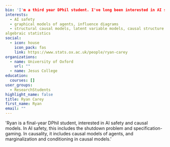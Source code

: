 ```yaml
---
bio: 'I'm a third year DPhil student. I've long been interested in AI safety problems like specification-gaming, obedience, and user-manipulation. Increasingly, I've noticed that causal models can be useful for modelling these problems, and are interesting in their own right. I collaborate with the [https://causalincentives.com/](Causal Incentives Working Group) and have previously worked at the Future of Humanity Institute, and at DeepMind.'
interests:
  - AI safety
  - graphical models of agents, influence diagrams
  - structural causal models, latent variable models, causal structure learning
algebraic statistics
social:
  - icon: house
    icon_pack: fas
    link: https://www.stats.ox.ac.uk/people/ryan-carey
organizations:
  - name: University of Oxford
    url: ""
  - name: Jesus College
education:
  courses: []
user_groups:
  - ResearchStudents
highlight_name: false
title: Ryan Carey
first_name: Ryan
email: ""
---
```

'Ryan is a final-year DPhil student, interested in AI safety and causal models. In AI safety, this includes the shutdown problem and specification-gaming. In causality, it includes causal models of agents, and marginalization and conditioning in causal models.'

